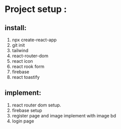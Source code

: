 # Project setup :

## install:
1. npx create-react-app 
2. git init
3. tailwind
4. react-router-dom
5. react icon  
6. react rook form
7. firebase 
8. react toastify

## implement:
1. react router dom setup.
2. firebase setup 
3. register page and image implement with image bd
4. login page
